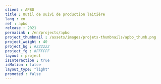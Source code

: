 ```yaml
---
client : APBO
title : Outil de suivi de production laitière
lang : en
ref : apbo
release : 2021
permalink : /en/projects/apbo
project_thumbnail : /assets/images/projets-thumbnails/apbo_thumb.png
project_weight : 40
project_bg : #222222
project_fg : #FFFFFF
layout : project
isInteraction : true
isMotion : false
layout_type: "light"
promoted : false
---
```


